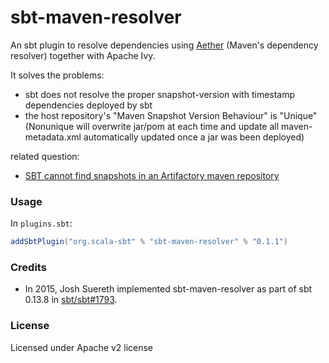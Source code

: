 sbt-maven-resolver
==================

An sbt plugin to resolve dependencies using [Aether](https://wiki.eclipse.org/Aether/What_Is_Aether) (Maven's dependency resolver) together with Apache Ivy.

It solves the problems:

- sbt does not resolve the proper snapshot-version with timestamp dependencies deployed by sbt
- the host repository's "Maven Snapshot Version Behaviour" is "Unique" (Nonunique will overwrite jar/pom at each time and update all maven-metadata.xml automatically updated once a jar was been deployed)

related question:

- [SBT cannot find snapshots in an Artifactory maven repository
](https://stackoverflow.com/questions/23584264/sbt-cannot-find-snapshots-in-an-artifactory-maven-repository/23585401)

### Usage

In `plugins.sbt`:

```scala
addSbtPlugin("org.scala-sbt" % "sbt-maven-resolver" % "0.1.1")
```

### Credits

- In 2015, Josh Suereth implemented sbt-maven-resolver as part of sbt 0.13.8 in [sbt/sbt#1793](https://github.com/sbt/sbt/pull/1793).

### License

Licensed under Apache v2 license
